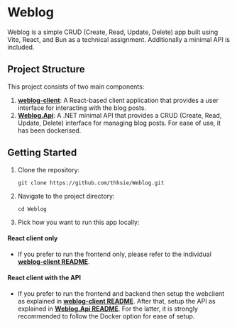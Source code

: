 # Weblog

Weblog is a simple CRUD (Create, Read, Update, Delete) app built using Vite, React, and Bun as a technical assignment. Additionally a minimal API is included.

## Project Structure

This project consists of two main components:

1. **[weblog-client](./weblog-client)**: A React-based client application that provides a user interface for interacting with the blog posts.
2. **[Weblog.Api](./Weblog.Api)**: A .NET minimal API that provides a CRUD (Create, Read, Update, Delete) interface for managing blog posts. For ease of use, it has been dockerised.


## Getting Started

1. Clone the repository:

   ```
   git clone https://github.com/thhsie/Weblog.git
   ```

2. Navigate to the project directory:

   ```
   cd Weblog
   ```

3. Pick how you want to run this app locally:

 #### React client only
   -  If you prefer to run the frontend only, please refer to the individual **[weblog-client README](./weblog-client/README.md)**.
   
#### React client with the API 
   - If you prefer to run the frontend and backend then setup the webclient as explained in **[weblog-client README](./weblog-client/README.md)**. After that, setup the API as explained in **[Weblog.Api README](./Weblog.Api/README.md)**. For the latter, it is strongly recommended to follow the Docker option for ease of setup.
   


